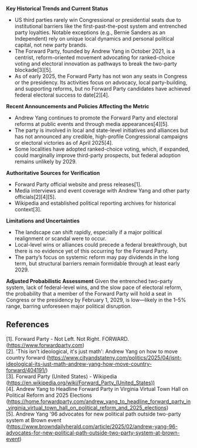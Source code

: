 **Key Historical Trends and Current Status**
- US third parties rarely win Congressional or presidential seats due to institutional barriers like the first-past-the-post system and entrenched party loyalties. Notable exceptions (e.g., Bernie Sanders as an Independent) rely on unique local dynamics and personal political capital, not new party brands.
- The Forward Party, founded by Andrew Yang in October 2021, is a centrist, reform-oriented movement advocating for ranked-choice voting and electoral innovation as pathways to break the two-party blockade[3][5].
- As of early 2025, the Forward Party has not won any seats in Congress or the presidency. Its activities focus on advocacy, local party-building, and supporting reforms, but no Forward Party candidates have achieved federal electoral success to date[2][4].

**Recent Announcements and Policies Affecting the Metric**
- Andrew Yang continues to promote the Forward Party and electoral reforms at public events and through media appearances[4][5].
- The party is involved in local and state-level initiatives and alliances but has not announced any credible, high-profile Congressional campaigns or electoral victories as of April 2025[4].
- Some localities have adopted ranked-choice voting, which, if expanded, could marginally improve third-party prospects, but federal adoption remains unlikely by 2029.

**Authoritative Sources for Verification**
- Forward Party official website and press releases[1].
- Media interviews and event coverage with Andrew Yang and other party officials[2][4][5].
- Wikipedia and established political reporting archives for historical context[3].

**Limitations and Uncertainties**
- The landscape can shift rapidly, especially if a major political realignment or scandal were to occur.
- Local-level wins or alliances could precede a federal breakthrough, but there is no evidence yet of this occurring for the Forward Party.
- The party’s focus on systemic reform may pay dividends in the long term, but structural barriers remain formidable through at least early 2029.

**Adjusted Probabilistic Assessment**
Given the entrenched two-party system, lack of federal-level wins, and the slow pace of electoral reform, the probability that a member of the Forward Party will hold a seat in Congress or the presidency by February 1, 2029, is low—likely in the 1–5% range, barring unforeseen major political disruption.

## References
[1]. Forward Party - Not Left. Not Right. FORWARD. (https://www.forwardparty.com)  
[2]. 'This isn't ideological, it's just math': Andrew Yang on how to move country forward (https://www.cityandstateny.com/politics/2025/04/isnt-ideological-its-just-math-andrew-yang-how-move-country-forward/404191/)  
[3]. Forward Party (United States) - Wikipedia (https://en.wikipedia.org/wiki/Forward_Party_(United_States))  
[4]. Andrew Yang to Headline Forward Party in Virginia Virtual Town Hall on Political Reform and 2025 Elections (https://home.forwardparty.com/andrew_yang_to_headline_forward_party_in_virginia_virtual_town_hall_on_political_reform_and_2025_elections)  
[5]. Andrew Yang '96 advocates for new political path outside two-party system at Brown event (https://www.browndailyherald.com/article/2025/02/andrew-yang-96-advocates-for-new-political-path-outside-two-party-system-at-brown-event)